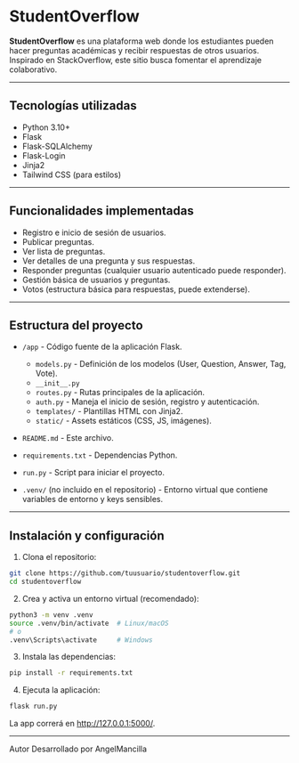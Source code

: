 # StudentOverflow

**StudentOverflow** es una plataforma web donde los estudiantes pueden hacer preguntas académicas y recibir respuestas de otros usuarios. Inspirado en StackOverflow, este sitio busca fomentar el aprendizaje colaborativo.

---

## Tecnologías utilizadas

- Python 3.10+
- Flask
- Flask-SQLAlchemy
- Flask-Login
- Jinja2
- Tailwind CSS (para estilos)

---

## Funcionalidades implementadas

- Registro e inicio de sesión de usuarios.
- Publicar preguntas.
- Ver lista de preguntas.
- Ver detalles de una pregunta y sus respuestas.
- Responder preguntas (cualquier usuario autenticado puede responder).
- Gestión básica de usuarios y preguntas.
- Votos (estructura básica para respuestas, puede extenderse).

---

## Estructura del proyecto

- `/app` - Código fuente de la aplicación Flask.
  - `models.py` - Definición de los modelos (User, Question, Answer, Tag, Vote).
  - `__init__.py`
  - `routes.py` - Rutas principales de la aplicación.
  - `auth.py` - Maneja el inicio de sesión, registro y autenticación.
  - `templates/` - Plantillas HTML con Jinja2.
  - `static/` - Assets estáticos (CSS, JS, imágenes).

- `README.md` - Este archivo.
- `requirements.txt` - Dependencias Python.
- `run.py` - Script para iniciar el proyecto.
- `.venv/` (no incluido en el repositorio) - Entorno virtual que contiene variables de entorno y keys sensibles.

---

## Instalación y configuración

1. Clona el repositorio:

```bash
git clone https://github.com/tuusuario/studentoverflow.git
cd studentoverflow

```

2. Crea y activa un entorno virtual (recomendado):

```bash
python3 -m venv .venv
source .venv/bin/activate  # Linux/macOS
# o
.venv\Scripts\activate     # Windows
```

3. Instala las dependencias:
```bash
pip install -r requirements.txt
```

4. Ejecuta la aplicación:
```bash
flask run.py
```

La app correrá en http://127.0.0.1:5000/.

---

Autor
Desarrollado por AngelMancilla
